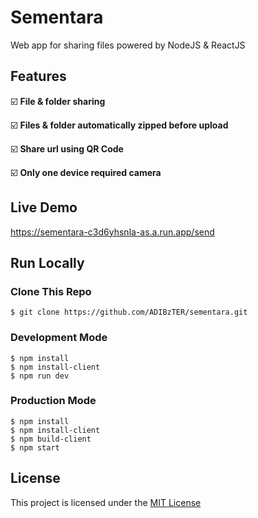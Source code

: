 # Sementara

Web app for sharing files powered by NodeJS & ReactJS

## Features

☑️ **File & folder sharing**

☑️ **Files & folder automatically zipped before upload**

☑️ **Share url using QR Code**

☑️ **Only one device required camera**

## Live Demo

https://sementara-c3d6yhsnla-as.a.run.app/send

## Run Locally

### Clone This Repo

```
$ git clone https://github.com/ADIBzTER/sementara.git
```

### Development Mode

```
$ npm install
$ npm install-client
$ npm run dev
```
### Production Mode

```
$ npm install
$ npm install-client
$ npm build-client
$ npm start
```

## License

This project is licensed under the [MIT License](https://github.com/ADIBzTER/sementara/blob/master/LICENSE)
